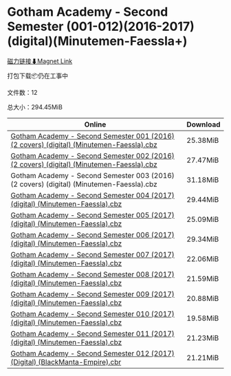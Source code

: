 # Gotham Academy - Second Semester (001-012)(2016-2017)(digital)(Minutemen-Faessla+)

[磁力链接⬇Magnet Link](magnet:?xt=urn:btih:ae64581af2db414b91ae513faed38d58fa229dde&dn=Gotham%20Academy%20-%20Second%20Semester%20%28001-012%29%282016-2017%29%28digital%29%28Minutemen-Faessla%2B%29)

打包下载📦仍在工事中

文件数：12

总大小：294.45MiB

Online | Download
--- | ---
[Gotham Academy - Second Semester 001 (2016) (2 covers) (digital) (Minutemen-Faessla).cbz](https://github.com/alicewish/markdown/blob/master/comic/Gotham-Academy-Second-Semester-001-2016-2-covers-digital-Minutemen-Faessla-cbz.md) | 25.38MiB
[Gotham Academy - Second Semester 002 (2016) (2 covers) (digital) (Minutemen-Faessla).cbz](https://github.com/alicewish/markdown/blob/master/comic/Gotham-Academy-Second-Semester-002-2016-2-covers-digital-Minutemen-Faessla-cbz.md) | 27.47MiB
Gotham Academy - Second Semester 003 (2016) (2 covers) (digital) (Minutemen-Faessla).cbz | 31.18MiB
[Gotham Academy - Second Semester 004 (2017) (digital) (Minutemen-Faessla).cbz](https://github.com/alicewish/markdown/blob/master/comic/Gotham-Academy-Second-Semester-004-2017-digital-Minutemen-Faessla-cbz.md) | 29.44MiB
[Gotham Academy - Second Semester 005 (2017) (digital) (Minutemen-Faessla).cbz](https://github.com/alicewish/markdown/blob/master/comic/Gotham-Academy-Second-Semester-005-2017-digital-Minutemen-Faessla-cbz.md) | 25.09MiB
[Gotham Academy - Second Semester 006 (2017) (digital) (Minutemen-Faessla).cbz](https://github.com/alicewish/markdown/blob/master/comic/Gotham-Academy-Second-Semester-006-2017-digital-Minutemen-Faessla-cbz.md) | 29.34MiB
[Gotham Academy - Second Semester 007 (2017) (digital) (Minutemen-Faessla).cbz](https://github.com/alicewish/markdown/blob/master/comic/Gotham-Academy-Second-Semester-007-2017-digital-Minutemen-Faessla-cbz.md) | 22.06MiB
[Gotham Academy - Second Semester 008 (2017) (digital) (Minutemen-Faessla).cbz](https://github.com/alicewish/markdown/blob/master/comic/Gotham-Academy-Second-Semester-008-2017-digital-Minutemen-Faessla-cbz.md) | 21.59MiB
[Gotham Academy - Second Semester 009 (2017) (digital) (Minutemen-Faessla).cbz](https://github.com/alicewish/markdown/blob/master/comic/Gotham-Academy-Second-Semester-009-2017-digital-Minutemen-Faessla-cbz.md) | 20.88MiB
[Gotham Academy - Second Semester 010 (2017) (digital) (Minutemen-Faessla).cbz](https://github.com/alicewish/markdown/blob/master/comic/Gotham-Academy-Second-Semester-010-2017-digital-Minutemen-Faessla-cbz.md) | 19.58MiB
[Gotham Academy - Second Semester 011 (2017) (digital) (Minutemen-Faessla).cbz](https://github.com/alicewish/markdown/blob/master/comic/Gotham-Academy-Second-Semester-011-2017-digital-Minutemen-Faessla-cbz.md) | 21.23MiB
[Gotham Academy - Second Semester 012 (2017) (Digital) (BlackManta-Empire).cbr](https://github.com/alicewish/markdown/blob/master/comic/Gotham-Academy-Second-Semester-012-2017-Digital-BlackManta-Empire-cbr.md) | 21.21MiB